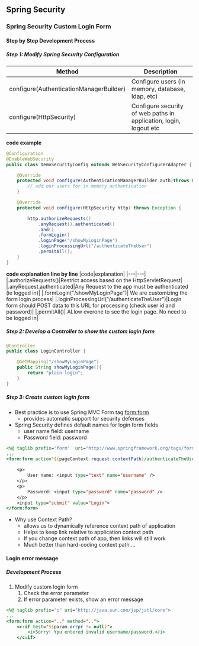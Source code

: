 ## Spring Security

### Spring Security Custom Login Form
#### Step by Step Development Process
##### Step 1: Modify Spring Security Configuration

|Method|Description|
|---|---|
|configure(AuthenticationManagerBuilder)|Configure users (in memory, database, ldap, etc)|
|configure(HttpSecurity)|Configure security of web paths in application, login, logout etc|

__code example__
```java
@Configuration
@EnableWebSecurity
public class DemoSecurityConfig extends WebSecurityConfigurerAdapter {

    @Override
    protected void configure(AuthenticationManagerBuilder auth)throws Exception{
        // add our users for in memory authentication
    }

    @Override
    protected void configure(HttpSecurity http) throws Exception {

        http.authorizeRequests()
            .anyRequest().authenticated()
            .and()
            .formLogin()
            .loginPage("/showMyLoginPage")
            .loginProcessingUrl("/authenticateTheUser")
            .permitAll();
    }
}
```
__code explanation line by line__
|code|explanation|
|---|---|
|.authorizeRequests()|Restrict access based on the HttpServletRequest|
|.anyRequest.authenticated|Any Request to the app must be authenticated (ie logged in)|
|.formLogin("/showMyLoginPage")| We are customizing the form login process|
|.loginProcessingUrl("/authenticateTheUser")|Login form should POST data to this URL for processing (check user id and password)|
|.permitAll()| ALlow everone to see the login page. No need to be logged in|

##### Step 2: Develop a Controller to show the custom login form
```java
@Controller
public class LoginController {

    @GetMapping("/showMyLoginPage")
    public String showMyLoginPage(){
        return "plain-login";
    }
}
```

##### Step 3: Create custom login form
- Best practice is to use Spring MVC Form tag <form:form>
    - provides automatic support for security defenses
- Spring Security defines default names for login form fields
    - user name field: username
    - Password field: password
```jsp
<%@ taglib prefix="form"  uri="http://www.springframework.org/tags/form"%>
...
<form:form action"${pageContext.request.contextPath}/authenticateTheUser" method="POST">

    <p>
        User name: <input type="text" name="username" />
    </p>
    <p>
        Password: <input type="password" name="password" />
    </p>
    <input type="submit" value="Login">
</form:form>
```
- Why use Context Path?
    - allows us to dynamically reference context path of application
    - Helps to keep link relative to application context path
    - If you change context path of app, then links will still work
    - Much better than hard-coding context path ...


#### Login error message
##### Development Process
1. Modify custom login form
    1. Check the error parameter
    2. If error parameter exists, show an error message

```jsp
<%@ taglib prefix="c" uri="http://java.sun.com/jsp/jstl/core">
...
<form:form action=".." method="..">
    <c:if test="${param.errpr != null}">
        <i>Sorry! Ypu entered invalid username/password.</i>
    </c:if>
```